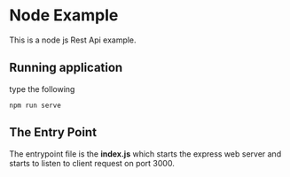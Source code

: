 # Node Example
This is a node js Rest Api example.

## Running application
type the following
```
npm run serve
```

## The Entry Point
The entrypoint file is the **index.js** which starts the express web server and starts to listen to client request on port 3000.

